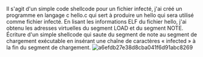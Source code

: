 Il s'agit d'un simple code shellcode pour un fichier infecté, j'ai créé un programme en langage c hello.c qui sert à produire un hello qui sera utilisé comme fichier infecté.
En lisant les informations ELF du fichier hello, j'ai obtenu les adresses virtuelles du segment LOAD et du segment NOTE.
Écriture d'un simple shellcode qui saute du segment de note au segment de chargement exécutable en insérant une chaîne de caractères « infected » à la fin du segment de chargement.
![a6efdb27e38d8cba041f6d91abc8269](https://github.com/user-attachments/assets/7557453f-0e47-45ea-a036-ed9725cb0210)


